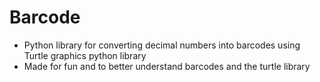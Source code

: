 # Barcode

* Python library for converting decimal numbers into barcodes using Turtle graphics python library
* Made for fun and to better understand barcodes and the turtle library
